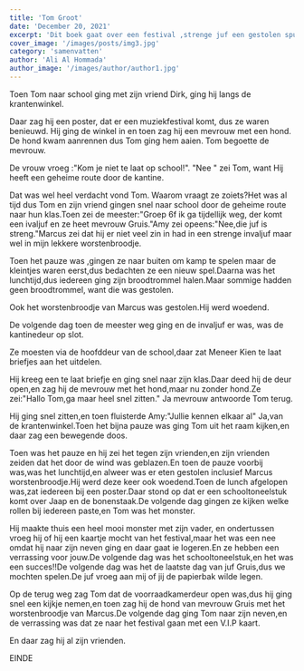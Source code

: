 ```yaml
---
title: 'Tom Groot'
date: 'December 20, 2021'
excerpt: 'Dit boek gaat over een festival ,strenge juf een gestolen spullen.'
cover_image: '/images/posts/img3.jpg'
category: 'samenvatten'
author: 'Ali Al Hommada'
author_image: '/images/author/author1.jpg'
---
```


Toen Tom naar school ging met zijn vriend Dirk, ging hij langs de krantenwinkel.

 Daar zag hij een poster, dat er een muziekfestival komt, dus ze waren benieuwd.
 Hij ging de winkel in en toen zag hij een mevrouw met een hond.
De hond kwam aanrennen dus Tom ging hem aaien. Tom begoette de mevrouw. 
  
De vrouw vroeg :"Kom je niet te laat op school!". "Nee " zei Tom, want Hij heeft een geheime route door de kantine.

Dat was wel heel verdacht vond Tom.
Waarom vraagt ze zoiets?Het was al tijd dus Tom en zijn vriend gingen snel naar school door de geheime route naar hun klas.Toen zei de meester:"Groep 6f ik ga tijdellijk weg, der komt een ivaljuf en ze heet mevrouw Gruis."Amy zei opeens:"Nee,die juf is streng."Marcus zei dat hij er niet veel zin in had in een strenge invaljuf maar wel in mijn lekkere worstenbroodje.

Toen het pauze was ,gingen ze naar buiten om kamp te spelen maar de kleintjes waren eerst,dus bedachten ze een nieuw spel.Daarna was het lunchtijd,dus iedereen ging zijn broodtrommel halen.Maar sommige hadden geen broodtrommel, want die was gestolen.

Ook het worstenbroodje van Marcus was gestolen.Hij werd woedend.

De volgende dag toen de meester weg ging en de invaljuf er was, was de kantinedeur op slot.

Ze moesten via de hoofddeur van de school,daar zat Meneer Kien te laat briefjes aan het uitdelen.

Hij kreeg een te laat briefje en ging snel naar zijn klas.Daar deed hij de deur open,en zag hij de mevrouw met het hond,maar nu zonder hond.Ze zei:"Hallo Tom,ga maar heel snel zitten." Ja mevrouw antwoorde Tom terug.

Hij ging snel zitten,en toen fluisterde Amy:"Jullie kennen elkaar al" Ja,van de krantenwinkel.Toen het bijna pauze was ging Tom uit het raam kijken,en daar zag een bewegende doos.

Toen was het pauze en hij zei het tegen zijn vrienden,en zijn vrienden zeiden dat het door de wind was geblazen.En toen de pauze voorbij was,was het lunchtijd,en alweer was er eten gestolen inclusief Marcus worstenbroodje.Hij werd deze keer ook woedend.Toen de lunch afgelopen was,zat iedereen bij een poster.Daar stond op dat er een schooltoneelstuk komt over Jaap en de bonenstaak.De volgende dag gingen ze kijken welke rollen bij iedereen paste,en Tom was het monster.

Hij maakte thuis een heel mooi monster met zijn vader, en ondertussen vroeg hij of hij een kaartje mocht van het festival,maar het was een nee omdat hij naar zijn neven ging en daar gaat ie logeren.En ze hebben een verrassing voor jouw.De volgende dag was het schooltoneelstuk,en het was een succes!!De volgende dag was het de laatste dag van juf Gruis,dus we mochten spelen.De juf vroeg aan mij of jij de papierbak wilde legen.

Op de terug weg zag Tom dat de voorraadkamerdeur open was,dus hij ging snel een kijkje nemen,en toen zag hij de hond van mevrouw Gruis met het worstenbroodje van Marcus.De volgende dag ging Tom naar zijn neven,en de verrassing was dat ze naar het festival gaan met een V.I.P kaart.

En daar zag hij al zijn vrienden.

EINDE